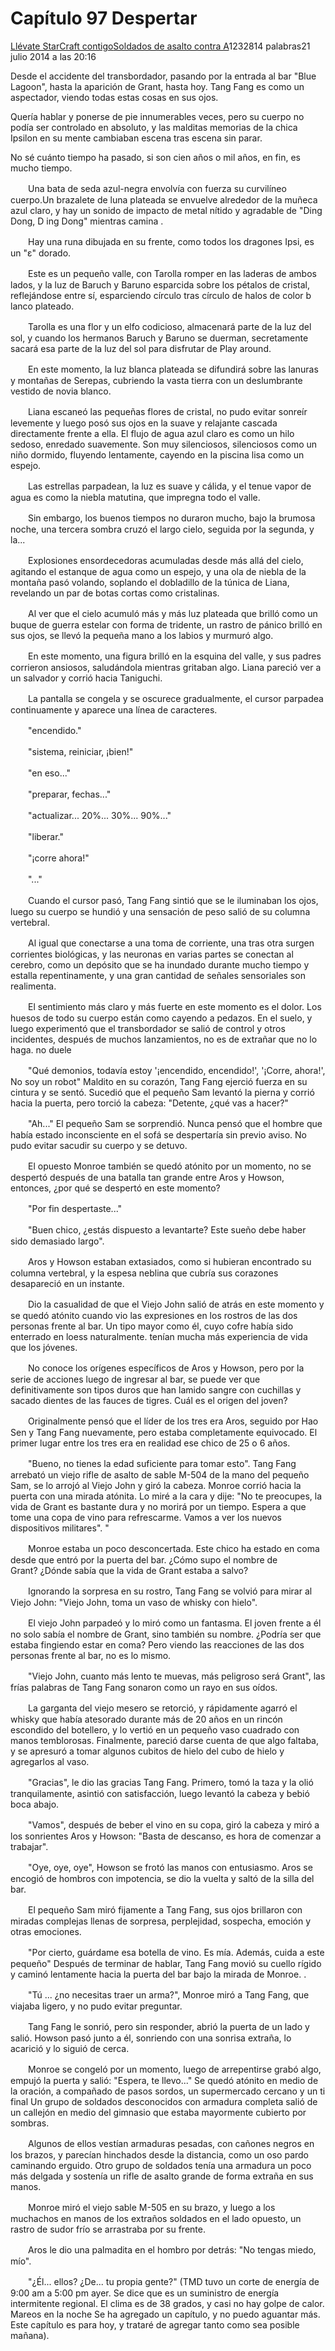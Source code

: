 
# Capítulo 97 Despertar

[Llévate StarCraft contigo](https://www.qidian.com/book/3185575/)[Soldados de asalto contra A](https://my.qidian.com/author/3913067/)1232814 palabras21 julio 2014 a las 20:16

Desde el accidente del transbordador, pasando por la entrada al bar "Blue Lagoon", hasta la aparición de Grant, hasta hoy. Tang Fang es como un aspectador, viendo todas estas cosas en sus ojos.

Quería hablar y ponerse de pie innumerables veces, pero su cuerpo no podía ser controlado en absoluto, y las malditas memorias de la chica Ipsilon en su mente cambiaban escena tras escena sin parar.

No sé cuánto tiempo ha pasado, si son cien años o mil años, en fin, es mucho tiempo.

　　Una bata de seda azul-negra envolvía con fuerza su curvilíneo cuerpo.Un brazalete de luna plateada se envuelve alrededor de la muñeca azul claro, y hay un sonido de impacto de metal nítido y agradable de "Ding Dong, D ing Dong" mientras camina .

　　Hay una runa dibujada en su frente, como todos los dragones Ipsi, es un "ε" dorado.

　　Este es un pequeño valle, con Tarolla romper en las laderas de ambos lados, y la luz de Baruch y Baruno esparcida sobre los pétalos de cristal, reflejándose entre sí, esparciendo círculo tras círculo de halos de color b lanco plateado.

　　Tarolla es una flor y un elfo codicioso, almacenará parte de la luz del sol, y cuando los hermanos Baruch y Baruno se duerman, secretamente sacará esa parte de la luz del sol para disfrutar de Play around.

　　En este momento, la luz blanca plateada se difundirá sobre las lanuras y montañas de Serepas, cubriendo la vasta tierra con un deslumbrante vestido de novia blanco.

　　Liana escaneó las pequeñas flores de cristal, no pudo evitar sonreír levemente y luego posó sus ojos en la suave y relajante cascada directamente frente a ella. El flujo de agua azul claro es como un hilo sedoso, enredado suavemente. Son muy silenciosos, silenciosos como un niño dormido, fluyendo lentamente, cayendo en la piscina lisa como un espejo.

　　Las estrellas parpadean, la luz es suave y cálida, y el tenue vapor de agua es como la niebla matutina, que impregna todo el valle.

　　Sin embargo, los buenos tiempos no duraron mucho, bajo la brumosa noche, una tercera sombra cruzó el largo cielo, seguida por la segunda, y la...

　　Explosiones ensordecedoras acumuladas desde más allá del cielo, agitando el estanque de agua como un espejo, y una ola de niebla de la montaña pasó volando, soplando el dobladillo de la túnica de Liana, revelando un par de botas cortas como cristalinas.

　　Al ver que el cielo acumuló más y más luz plateada que brilló como un buque de guerra estelar con forma de tridente, un rastro de pánico brilló en sus ojos, se llevó la pequeña mano a los labios y murmuró algo.

　　En este momento, una figura brilló en la esquina del valle, y sus padres corrieron ansiosos, saludándola mientras gritaban algo. Liana pareció ver a un salvador y corrió hacia Taniguchi.

　　La pantalla se congela y se oscurece gradualmente, el cursor parpadea continuamente y aparece una línea de caracteres.

　　"encendido."

　　"sistema, reiniciar, ¡bien!"

　　"en eso..."

　　"preparar, fechas..."

　　"actualizar... 20%... 30%... 90%..."

　　"liberar."

　　"¡corre ahora!"

　　"..."

　　Cuando el cursor pasó, Tang Fang sintió que se le iluminaban los ojos, luego su cuerpo se hundió y una sensación de peso salió de su columna vertebral.

　　Al igual que conectarse a una toma de corriente, una tras otra surgen corrientes biológicas, y las neuronas en varias partes se conectan al cerebro, como un depósito que se ha inundado durante mucho tiempo y estalla repentinamente, y una gran cantidad de señales sensoriales son realimenta.

　　El sentimiento más claro y más fuerte en este momento es el dolor. Los huesos de todo su cuerpo están como cayendo a pedazos. En el suelo, y luego experimentó que el transbordador se salió de control y otros incidentes, después de muchos lanzamientos, no es de extrañar que no lo haga. no duele

　　"Qué demonios, todavía estoy '¡encendido, encendido!', '¡Corre, ahora!', No soy un robot" Maldito en su corazón, Tang Fang ejerció fuerza en su cintura y se sentó. Sucedió que el pequeño Sam levantó la pierna y corrió hacia la puerta, pero torció la cabeza: "Detente, ¿qué vas a hacer?"

　　"Ah..." El pequeño Sam se sorprendió. Nunca pensó que el hombre que había estado inconsciente en el sofá se despertaría sin previo aviso. No pudo evitar sacudir su cuerpo y se detuvo.

　　El opuesto Monroe también se quedó atónito por un momento, no se despertó después de una batalla tan grande entre Aros y Howson, entonces, ¿por qué se despertó en este momento?

　　"Por fin despertaste..."

　　"Buen chico, ¿estás dispuesto a levantarte? Este sueño debe haber sido demasiado largo".

　　Aros y Howson estaban extasiados, como si hubieran encontrado su columna vertebral, y la espesa neblina que cubría sus corazones desapareció en un instante.

　　Dio la casualidad de que el Viejo John salió de atrás en este momento y se quedó atónito cuando vio las expresiones en los rostros de las dos personas frente al bar. Un tipo mayor como él, cuyo cofre había sido enterrado en loess naturalmente. tenían mucha más experiencia de vida que los jóvenes.

　　No conoce los orígenes específicos de Aros y Howson, pero por la serie de acciones luego de ingresar al bar, se puede ver que definitivamente son tipos duros que han lamido sangre con cuchillas y sacado dientes de las fauces de tigres. Cuál es el origen del joven?

　　Originalmente pensó que el líder de los tres era Aros, seguido por Hao Sen y Tang Fang nuevamente, pero estaba completamente equivocado. El primer lugar entre los tres era en realidad ese chico de 25 o 6 años.

　　"Bueno, no tienes la edad suficiente para tomar esto". Tang Fang arrebató un viejo rifle de asalto de sable M-504 de la mano del pequeño Sam, se lo arrojó al Viejo John y giró la cabeza. Monroe corrió hacia la puerta con una mirada atónita. Lo miré a la cara y dije: "No te preocupes, la vida de Grant es bastante dura y no morirá por un tiempo. Espera a que tome una copa de vino para refrescarme. Vamos a ver los nuevos dispositivos militares". "

　　Monroe estaba un poco desconcertada. Este chico ha estado en coma desde que entró por la puerta del bar. ¿Cómo supo el nombre de Grant? ¿Dónde sabía que la vida de Grant estaba a salvo?

　　Ignorando la sorpresa en su rostro, Tang Fang se volvió para mirar al Viejo John: "Viejo John, toma un vaso de whisky con hielo".

　　El viejo John parpadeó y lo miró como un fantasma. El joven frente a él no solo sabía el nombre de Grant, sino también su nombre. ¿Podría ser que estaba fingiendo estar en coma? Pero viendo las reacciones de las dos personas frente al bar, no es lo mismo.

　　"Viejo John, cuanto más lento te muevas, más peligroso será Grant", las frías palabras de Tang Fang sonaron como un rayo en sus oídos.

　　La garganta del viejo mesero se retorció, y rápidamente agarró el whisky que había atesorado durante más de 20 años en un rincón escondido del botellero, y lo vertió en un pequeño vaso cuadrado con manos temblorosas. Finalmente, pareció darse cuenta de que algo faltaba, y se apresuró a tomar algunos cubitos de hielo del cubo de hielo y agregarlos al vaso.

　　"Gracias", le dio las gracias Tang Fang. Primero, tomó la taza y la olió tranquilamente, asintió con satisfacción, luego levantó la cabeza y bebió boca abajo.

　　"Vamos", después de beber el vino en su copa, giró la cabeza y miró a los sonrientes Aros y Howson: "Basta de descanso, es hora de comenzar a trabajar".

　　"Oye, oye, oye", Howson se frotó las manos con entusiasmo. Aros se encogió de hombros con impotencia, se dio la vuelta y saltó de la silla del bar.

　　El pequeño Sam miró fijamente a Tang Fang, sus ojos brillaron con miradas complejas llenas de sorpresa, perplejidad, sospecha, emoción y otras emociones.

　　"Por cierto, guárdame esa botella de vino. Es mía. Además, cuida a este pequeño" Después de terminar de hablar, Tang Fang movió su cuello rígido y caminó lentamente hacia la puerta del bar bajo la mirada de Monroe. .

　　"Tú ... ¿no necesitas traer un arma?", Monroe miró a Tang Fang, que viajaba ligero, y no pudo evitar preguntar.

　　Tang Fang le sonrió, pero sin responder, abrió la puerta de un lado y salió. Howson pasó junto a él, sonriendo con una sonrisa extraña, lo acarició y lo siguió de cerca.

　　Monroe se congeló por un momento, luego de arrepentirse grabó algo, empujó la puerta y salió: "Espera, te llevo..." Se quedó atónito en medio de la oración, a compañado de pasos sordos, un supermercado cercano y un ti final Un grupo de soldados desconocidos con armadura completa salió de un callejón en medio del gimnasio que estaba mayormente cubierto por sombras.

　　Algunos de ellos vestían armaduras pesadas, con cañones negros en los brazos, y parecían hinchados desde la distancia, como un oso pardo caminando erguido. Otro grupo de soldados tenía una armadura un poco más delgada y sostenía un rifle de asalto grande de forma extraña en sus manos.

　　Monroe miró el viejo sable M-505 en su brazo, y luego a los muchachos en manos de los extraños soldados en el lado opuesto, un rastro de sudor frío se arrastraba por su frente.

　　Aros le dio una palmadita en el hombro por detrás: "No tengas miedo, mío".

　　"¿Él... ellos? ¿De... tu propia gente?" (TMD tuvo un corte de energía de 9:00 am a 5:00 pm ayer. Se dice que es un suministro de energía intermitente regional. El clima es de 38 grados, y casi no hay golpe de calor. Mareos en la noche Se ha agregado un capítulo, y no puedo aguantar más. Este capítulo es para hoy, y trataré de agregar tanto como sea posible mañana).